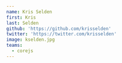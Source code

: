 ```yaml
---
name: Kris Selden
first: Kris
last: Selden
github: 'https://github.com/krisselden'
twitter: 'https://twitter.com/krisselden'
image: kselden.jpg
teams:
  - corejs
---
```

